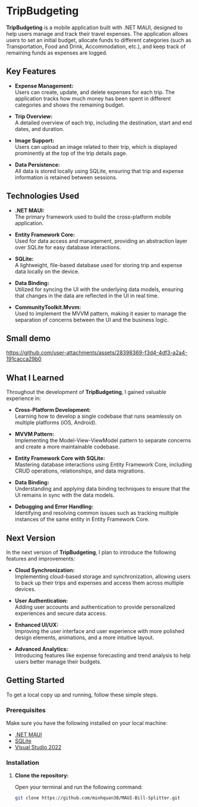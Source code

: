 # TripBudgeting

**TripBudgeting** is a mobile application built with .NET MAUI, designed to help users manage and track their travel expenses. The application allows users to set an initial budget, allocate funds to different categories (such as Transportation, Food and Drink, Accommodation, etc.), and keep track of remaining funds as expenses are logged.

## Key Features

- **Expense Management:**  
  Users can create, update, and delete expenses for each trip. The application tracks how much money has been spent in different categories and shows the remaining budget.

- **Trip Overview:**  
  A detailed overview of each trip, including the destination, start and end dates, and duration.

- **Image Support:**  
  Users can upload an image related to their trip, which is displayed prominently at the top of the trip details page.

- **Data Persistence:**  
  All data is stored locally using SQLite, ensuring that trip and expense information is retained between sessions.

## Technologies Used

- **.NET MAUI:**  
  The primary framework used to build the cross-platform mobile application.

- **Entity Framework Core:**  
  Used for data access and management, providing an abstraction layer over SQLite for easy database interactions.

- **SQLite:**  
  A lightweight, file-based database used for storing trip and expense data locally on the device.

- **Data Binding:**  
  Utilized for syncing the UI with the underlying data models, ensuring that changes in the data are reflected in the UI in real time.

- **CommunityToolkit.Mvvm:**  
  Used to implement the MVVM pattern, making it easier to manage the separation of concerns between the UI and the business logic.

## Small demo
  

https://github.com/user-attachments/assets/28398369-f3d4-4df3-a2a4-191cacca29b0



## What I Learned

Throughout the development of **TripBudgeting**, I gained valuable experience in:

- **Cross-Platform Development:**  
  Learning how to develop a single codebase that runs seamlessly on multiple platforms (iOS, Android).

- **MVVM Pattern:**  
  Implementing the Model-View-ViewModel pattern to separate concerns and create a more maintainable codebase.

- **Entity Framework Core with SQLite:**  
  Mastering database interactions using Entity Framework Core, including CRUD operations, relationships, and data migrations.

- **Data Binding:**  
  Understanding and applying data binding techniques to ensure that the UI remains in sync with the data models.

- **Debugging and Error Handling:**  
  Identifying and resolving common issues such as tracking multiple instances of the same entity in Entity Framework Core.

## Next Version

In the next version of **TripBudgeting**, I plan to introduce the following features and improvements:

- **Cloud Synchronization:**  
  Implementing cloud-based storage and synchronization, allowing users to back up their trips and expenses and access them across multiple devices.

- **User Authentication:**  
  Adding user accounts and authentication to provide personalized experiences and secure data access.

- **Enhanced UI/UX:**  
  Improving the user interface and user experience with more polished design elements, animations, and a more intuitive layout.

- **Advanced Analytics:**  
  Introducing features like expense forecasting and trend analysis to help users better manage their budgets.
## Getting Started

To get a local copy up and running, follow these simple steps.

### Prerequisites

Make sure you have the following installed on your local machine:
- [.NET MAUI](https://learn.microsoft.com/en-us/dotnet/maui/what-is-maui)
- [SQLite](Nuget)
- [Visual Studio 2022](https://visualstudio.microsoft.com/vs/)

### Installation

1. **Clone the repository:**

   Open your terminal and run the following command:

   ```sh
   git clone https://github.com/minhquan38/MAUI-Bill-Splitter.git
